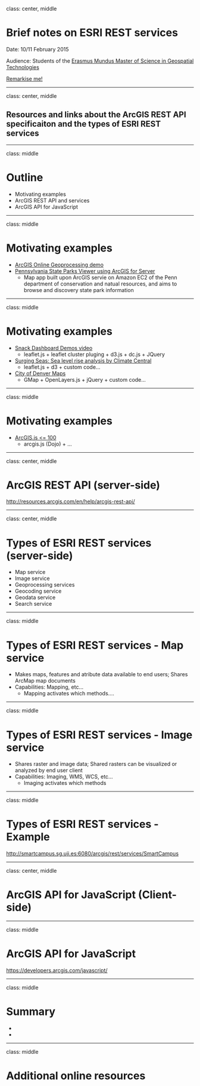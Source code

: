 class: center, middle
# Brief notes on ESRI REST services

Date: 10/11 February 2015

Audience: Students of the [Erasmus Mundus Master of Science in Geospatial Technologies](http://mastergeotech.info/)  

[Remarkise me!](https://gnab.github.io/remark/remarkise?url=https://raw.githubusercontent.com/cgranell/notebook/master/lectures/2015-02-10-EM-ESRI-WS.md)

---
class: center, middle
## Resources and links about the ArcGIS REST API specificaiton and the types of ESRI REST services

---
class: middle
# Outline
* Motivating examples
* ArcGIS REST API and services 
* ArcGIS API for JavaScript

---
class: middle
# Motivating examples 

* [ArcGIS Online Geoprocessing demo](http://video.esri.com/watch/2515/arcgis-online-with-jack-dangermond-_and_-lauren-bennett)
* [Pennsylvania State Parks Viewer using ArcGIS for Server](http://www.youtube.com/watch?v=c3NSmgrC1lo)
    - Map app built upon ArcGIS servie on Amazon EC2 of the Penn department of conservation and natual resources, and aims to browse and discovery state park information 


---
class: middle
# Motivating examples 

* [Snack Dashboard Demos video](https://www.youtube.com/watch?v=9FrB2xu0ghY)
    - leaflet.js + leaflet cluster pluging + d3.js + dc.js + JQuery
* [Surging Seas: Sea level rise analysis by Climate Central](http://sealevel.climatecentral.org/)
    - leaflet.js + d3 + custom code...
* [City of Denver Maps](http://www.denvergov.org/maps)
    - GMap + OpenLayers.js + jQuery + custom code...


---
class: middle
# Motivating examples 

* [ArcGIS.js <= 100](http://esri.github.io/100-lines-or-less-js/index.html)
    - arcgis.js (Dojo) + ... 


---
class: center, middle
# ArcGIS REST API (server-side)

http://resources.arcgis.com/en/help/arcgis-rest-api/


---
class: center, middle
# Types of ESRI REST services (server-side)

* Map service
* Image service
* Geoprocessing services
* Geocoding service
* Geodata service
* Search service

---
class: middle
# Types of ESRI REST services - Map service

* Makes maps, features and atribute data available to end users; Shares ArcMap map documents
* Capabilities: Mapping, etc...
    - Mapping activates which methods....

---
class: middle
# Types of ESRI REST services - Image service

* Shares raster and image data; Shared rasters can be visualized or analyzed by end user client 
* Capabilities: Imaging, WMS, WCS, etc...
    - Imaging activates which methods

---
class: middle
# Types of ESRI REST services - Example
http://smartcampus.sg.uji.es:6080/arcgis/rest/services/SmartCampus

---
class: center, middle
# ArcGIS API for JavaScript (Client-side)

---
class: middle
# ArcGIS API for JavaScript
https://developers.arcgis.com/javascript/


---
class: middle
# Summary
*
*

---
class: middle
# Additional online resources


